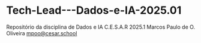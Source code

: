 # Tech-Lead---Dados-e-IA-2025.01
Repositório da disciplina de Dados e IA C.E.S.A.R 2025.1
Marcos Paulo de O. Oliveira
mpoo@cesar.school

